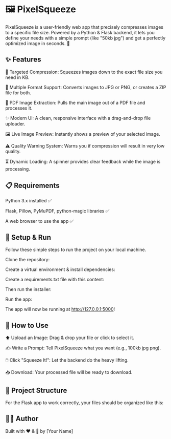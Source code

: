 # 🖼️ PixelSqueeze
PixelSqueeze is a user-friendly web app that precisely compresses images to a specific file size. Powered by a Python & Flask backend, it lets you define your needs with a simple prompt (like "50kb jpg") and get a perfectly optimized image in seconds. 🚀

## ✨ Features
🎯 Targeted Compression: Squeezes images down to the exact file size you need in KB.

📂 Multiple Format Support: Converts images to JPG or PNG, or creates a ZIP file for both.

📄 PDF Image Extraction: Pulls the main image out of a PDF file and processes it.

✨ Modern UI: A clean, responsive interface with a drag-and-drop file uploader.

🖼️ Live Image Preview: Instantly shows a preview of your selected image.

⚠️ Quality Warning System: Warns you if compression will result in very low quality.

⏳ Dynamic Loading: A spinner provides clear feedback while the image is processing.

## 📋 Requirements
Python 3.x installed ✅

Flask, Pillow, PyMuPDF, python-magic libraries ✅

A web browser to use the app ✅

## 🚀 Setup & Run
Follow these simple steps to run the project on your local machine.

Clone the repository:

Create a virtual environment & install dependencies:

Create a requirements.txt file with this content:

Then run the installer:

Run the app:

The app will now be running at http://127.0.0.1:5000!

## 📖 How to Use
⬆️ Upload an Image: Drag & drop your file or click to select it.

✍️ Write a Prompt: Tell PixelSqueeze what you want (e.g., 100kb jpg png).

🖱️ Click "Squeeze It!": Let the backend do the heavy lifting.

📥 Download: Your processed file will be ready to download.

## 📂 Project Structure
For the Flask app to work correctly, your files should be organized like this:

## 👨‍💻 Author
Built with ❤️ & 🐍 by [Your Name]
